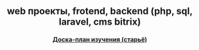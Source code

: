 

 <h2 align="center"> web проекты, frotend, backend (php, sql, laravel, cms bitrix)

<h4 align="center"><a href="https://app.mural.co/t/maway20241947/m/maway20241947/1711963790644/4e3b5d640f7c7987209a11f9bafbb7dcec4578c1?sender=u9737e08a3114d1fcde8b6509" target="_blank">Доска-план изучения (старьё)</a>
